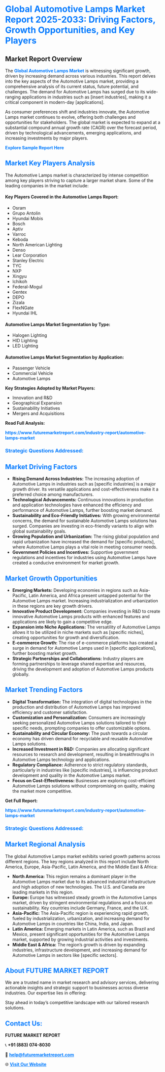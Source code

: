 <h1 style="color: #007BFF;">Global Automotive Lamps Market Report 2025-2033: Driving Factors, Growth Opportunities, and Key Players</h1>

<section id="overview">
<h2>Market Report Overview</h2>
<p>The <a href="https://www.futuremarketreport.com/industry-report/automotive-lamps-market" style="color: #007BFF; text-decoration: none;"><strong>Global Automotive Lamps Market</strong></a> is witnessing significant growth, driven by increasing demand across various industries. This report delves into the key aspects of the Automotive Lamps market, providing a comprehensive analysis of its current status, future potential, and challenges. The demand for Automotive Lamps has surged due to its wide-ranging applications in industries such as [insert industries], making it a critical component in modern-day [applications].</p>
<p>As consumer preferences shift and industries innovate, the Automotive Lamps market continues to evolve, offering both challenges and opportunities for stakeholders. The global market is expected to expand at a substantial compound annual growth rate (CAGR) over the forecast period, driven by technological advancements, emerging applications, and increasing investments by major players.</p>
</section>

<section id="overview">
<p><a href="https://www.futuremarketreport.com/request-sample/reportId=110833" style="color: #007BFF; text-decoration: none;"><strong>Explore Sample Report Here</strong></a></p>
</section>

<section id="key-players">
<h2 style="color: #007BFF;">Market Key Players Analysis</h2>
<p>The Automotive Lamps market is characterized by intense competition among key players striving to capture a larger market share. Some of the leading companies in the market include:</p>
<h4>Key Players Covered in the Automotive Lamps Report:</h4>
<ul><li>Osram</li><li>Grupo Antolin</li><li>Hyundai Mobis</li><li>Bosch</li><li>Aptiv</li><li>Varroc</li><li>Keboda</li><li>North American Lighting</li><li>Denso</li><li>Lear Corporation</li><li>Stanley Electric</li><li>TYC</li><li>NXP</li><li>Xingyu</li><li>Ichikoh</li><li>Federal-Mogul</li><li>Gentex</li><li>DEPO</li><li>Zizala</li><li>FlexNGate</li><li>Hyundai IHL</li></ul>
<h4>Automotive Lamps Market Segmentation by Type:</h4>
<ul><li>Halogen Lighting</li><li>HID Lighting</li><li>LED Lighting</li></ul>

<h4>Automotive Lamps Market Segmentation by Application:</h4>
<ul><li>Passenger Vehicle</li><li>Commercial Vehicle</li><li>Automotive Lamps</li></ul>
<p><strong>Key Strategies Adopted by Market Players:</strong></p>
<ul>
<li>Innovation and R&D</li>
<li>Geographical Expansion</li>
<li>Sustainability Initiatives</li>
<li>Mergers and Acquisitions</li>
</ul>
</section>

<section>
<p><strong>Read Full Analysis: </strong></p><a href="https://www.futuremarketreport.com/industry-report/automotive-lamps-market" style="color: #007BFF; text-decoration: none;"><strong>https://www.futuremarketreport.com/industry-report/automotive-lamps-market</strong></a>
<h3 style="color: #007BFF;">Strategic Questions Addressed:</h3>
</section>

<section id="driving-factors">
<h2 style="color: #007BFF;">Market Driving Factors</h2>
<ul>
<li><strong>Rising Demand Across Industries:</strong> The increasing adoption of Automotive Lamps in industries such as [specific industries] is a major growth driver. Its versatile applications and cost-effectiveness make it a preferred choice among manufacturers.</li>
<li><strong>Technological Advancements:</strong> Continuous innovations in production and application technologies have enhanced the efficiency and performance of Automotive Lamps, further boosting market demand.</li>
<li><strong>Sustainability and Eco-Friendly Initiatives:</strong> With growing environmental concerns, the demand for sustainable Automotive Lamps solutions has surged. Companies are investing in eco-friendly variants to align with global sustainability goals.</li>
<li><strong>Growing Population and Urbanization:</strong> The rising global population and rapid urbanization have increased the demand for [specific products], where Automotive Lamps plays a vital role in meeting consumer needs.</li>
<li><strong>Government Policies and Incentives:</strong> Supportive government regulations and incentives for industries using Automotive Lamps have created a conducive environment for market growth.</li>
</ul>
</section>

<section id="growth-opportunities">
<h2 style="color: #007BFF;">Market Growth Opportunities</h2>
<ul>
<li><strong>Emerging Markets:</strong> Developing economies in regions such as Asia-Pacific, Latin America, and Africa present untapped potential for the Automotive Lamps market. Increasing industrialization and urbanization in these regions are key growth drivers.</li>
<li><strong>Innovative Product Development:</strong> Companies investing in R&D to create innovative Automotive Lamps products with enhanced features and applications are likely to gain a competitive edge.</li>
<li><strong>Expansion into Niche Applications:</strong> The versatility of Automotive Lamps allows it to be utilized in niche markets such as [specific niches], creating opportunities for growth and diversification.</li>
<li><strong>E-commerce Growth:</strong> The rise of e-commerce platforms has created a surge in demand for Automotive Lamps used in [specific applications], further boosting market growth.</li>
<li><strong>Strategic Partnerships and Collaborations:</strong> Industry players are forming partnerships to leverage shared expertise and resources, driving the development and adoption of Automotive Lamps products globally.</li>
</ul>
</section>

<section id="trending-factors">
<h2 style="color: #007BFF;">Market Trending Factors</h2>
<ul>
<li><strong>Digital Transformation:</strong> The integration of digital technologies in the production and distribution of Automotive Lamps has improved efficiency and customer satisfaction.</li>
<li><strong>Customization and Personalization:</strong> Consumers are increasingly seeking personalized Automotive Lamps solutions tailored to their specific needs, prompting companies to offer customizable options.</li>
<li><strong>Sustainability and Circular Economy:</strong> The push towards a circular economy has driven demand for recyclable and reusable Automotive Lamps solutions.</li>
<li><strong>Increased Investment in R&D:</strong> Companies are allocating significant resources to research and development, resulting in breakthroughs in Automotive Lamps technology and applications.</li>
<li><strong>Regulatory Compliance:</strong> Adherence to strict regulatory standards, particularly in industries like [specific industries], is influencing product development and quality in the Automotive Lamps market.</li>
<li><strong>Focus on Cost-Effectiveness:</strong> Businesses are exploring cost-efficient Automotive Lamps solutions without compromising on quality, making the market more competitive.</li>
</ul>
</section>

<section>
<p><strong>Get Full Report: </strong></p><a href="https://www.futuremarketreport.com/industry-report/automotive-lamps-market" style="color: #007BFF; text-decoration: none;"><strong>https://www.futuremarketreport.com/industry-report/automotive-lamps-market</strong></a>
<h3 style="color: #007BFF;">Strategic Questions Addressed:</h3>
</section>


<section id="regional-analysis">
<h2 style="color: #007BFF;">Market Regional Analysis</h2>
<p>The global Automotive Lamps market exhibits varied growth patterns across different regions. The key regions analyzed in this report include North America, Europe, Asia-Pacific, Latin America, and the Middle East & Africa:</p>
<ul>
<li><strong>North America:</strong> This region remains a dominant player in the Automotive Lamps market due to its advanced industrial infrastructure and high adoption of new technologies. The U.S. and Canada are leading markets in this region.</li>
<li><strong>Europe:</strong> Europe has witnessed steady growth in the Automotive Lamps market, driven by stringent environmental regulations and a focus on sustainability. Key countries include Germany, France, and the U.K.</li>
<li><strong>Asia-Pacific:</strong> The Asia-Pacific region is experiencing rapid growth, fueled by industrialization, urbanization, and increasing demand for Automotive Lamps in countries like China, India, and Japan.</li>
<li><strong>Latin America:</strong> Emerging markets in Latin America, such as Brazil and Mexico, present significant opportunities for the Automotive Lamps market, supported by growing industrial activities and investments.</li>
<li><strong>Middle East & Africa:</strong> The region’s growth is driven by expanding industries, infrastructure development, and increasing demand for Automotive Lamps in sectors like [specific sectors].</li>
</ul>
</section>

<footer>
<h2 style="color: #007BFF;">About FUTURE MARKET REPORT</h2>
<p>We are a trusted name in market research and advisory services, delivering actionable insights and strategic support to businesses across diverse industries. Our expertise lies in offering:</p>

<p>Stay ahead in today’s competitive landscape with our tailored research solutions.</p>

<h2 style="color: #007BFF;">Contact Us:</h2>
<p><strong>FUTURE MARKET REPORT</strong></p>
<p>📞 <strong>+91 (883) 074-8030</strong></p>
<p>📧 <strong><a href="mailto:help@futuremarketreport.com" style="color: #007BFF;">help@futuremarketreport.com</a></strong></p>
<p>🌐 <strong><a href="https://www.futuremarketreport.com/" style="color: #007BFF;">Visit Our Website</a></strong></p>
</footer>